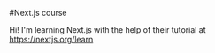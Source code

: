 #Next.js course   

Hi! I'm learning Next.js with the help of their tutorial at https://nextjs.org/learn
